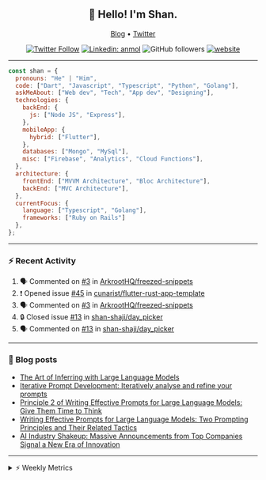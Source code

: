 <h2 align="center">👋 Hello! I'm Shan.</h2>
<p align="center">
  <a href="https://medium.com/feed/@shan-shaji">Blog</a> •
  <a href="https://twitter.com/intent/follow?screen_name=shan__shaji">Twitter</a>
</p>

<p align="center"><a href="https://twitter.com/intent/follow?screen_name=shan__shaji"><img src="https://img.shields.io/twitter/follow/shan__shaji?style=flat" alt="Twitter Follow"></a>
<a href="https://www.linkedin.com/in/shan-shaji/"><img src="https://img.shields.io/badge/shan-shaji?style=flat-square&amp;logo=Linkedin&amp;logoColor=white&amp;link=https://www.linkedin.com/in/shan-shaji/" alt="Linkedin: anmol"></a>
<img src="https://img.shields.io/github/followers/shan-shaji?label=Follow&amp;style=social" alt="GitHub followers">
<a href="http://shan-shaji.github.io/"><img src="https://img.shields.io/badge/Website-46a2f1.svg?&amp;style=flat-square&amp;logo=Google-Chrome&amp;logoColor=white&amp;link=http://shan-shaji.github.io/" alt="website"></a></p>

<hr>

```javascript
const shan = {
  pronouns: "He" | "Him",
  code: ["Dart", "Javascript", "Typescript", "Python", "Golang"],
  askMeAbout: ["Web dev", "Tech", "App dev", "Designing"],
  technologies: {
    backEnd: {
      js: ["Node JS", "Express"],
    },
    mobileApp: {
      hybrid: ["Flutter"],
    },
    databases: ["Mongo", "MySql"],
    misc: ["Firebase", "Analytics", "Cloud Functions"],
  },
  architecture: {
    frontEnd: ["MVVM Architecture", "Bloc Architecture"],
    backEnd: ["MVC Architecture"],
  },
  currentFocus: {
    language: ["Typescript", "Golang"],
    frameworks: ["Ruby on Rails"]
  },
};
```

---

### ⚡ Recent Activity

<!--START_SECTION:activity-->
1. 🗣 Commented on [#3](https://github.com/ArkrootHQ/freezed-snippets/issues/3) in [ArkrootHQ/freezed-snippets](https://github.com/ArkrootHQ/freezed-snippets)
2. ❗ Opened issue [#45](https://github.com/cunarist/flutter-rust-app-template/issues/45) in [cunarist/flutter-rust-app-template](https://github.com/cunarist/flutter-rust-app-template)
3. 🗣 Commented on [#3](https://github.com/ArkrootHQ/freezed-snippets/issues/3) in [ArkrootHQ/freezed-snippets](https://github.com/ArkrootHQ/freezed-snippets)
4. 🔒 Closed issue [#13](https://github.com/shan-shaji/day_picker/issues/13) in [shan-shaji/day_picker](https://github.com/shan-shaji/day_picker)
5. 🗣 Commented on [#13](https://github.com/shan-shaji/day_picker/issues/13) in [shan-shaji/day_picker](https://github.com/shan-shaji/day_picker)
<!--END_SECTION:activity-->

---

### 📕 Blog posts

<!-- BLOG-POST-LIST:START -->
- [The Art of Inferring with Large Language Models](https://dev.to/arkroot/the-art-of-inferring-with-large-language-models-243m)
- [Iterative Prompt Development: Iteratively analyse and refine your prompts](https://dev.to/arkroot/iterative-prompt-development-iteratively-analyse-and-refine-your-prompts-3ibl)
- [Principle 2 of Writing Effective Prompts for Large Language Models: Give Them Time to Think](https://dev.to/arkroot/principle-2-of-writing-effective-prompts-for-large-language-models-give-them-time-to-think-25j3)
- [Writing Effective Prompts for Large Language Models: Two Prompting Principles and Their Related Tactics](https://dev.to/arkroot/writing-effective-prompts-for-large-language-models-two-prompting-principles-and-their-related-tactics-151a)
- [AI Industry Shakeup: Massive Announcements from Top Companies Signal a New Era of Innovation](https://dev.to/shanshaji/ai-industry-shakeup-massive-announcements-from-top-companies-signal-a-new-era-of-innovation-pj7)
<!-- BLOG-POST-LIST:END -->

<hr>
<details>
    <summary>⚡ Weekly Metrics</summary>
    <p>
    
<!--START_SECTION:waka-->
![Code Time](http://img.shields.io/badge/Code%20Time-2%2C328%20hrs%2056%20mins-blue)

![Profile Views](http://img.shields.io/badge/Profile%20Views-5-blue)

**🐱 My GitHub Data** 

> 📦 ? Used in GitHub's Storage 
 > 
> 🏆 433 Contributions in the Year 2023
 > 
> 💼 Opted to Hire
 > 
> 📜 139 Public Repositories 
 > 
> 🔑 0 Private Repositories 
 > 
**I'm a Night 🦉** 

```text
🌞 Morning                4823 commits        ███░░░░░░░░░░░░░░░░░░░░░░   12.08 % 
🌆 Daytime                10964 commits       ███████░░░░░░░░░░░░░░░░░░   27.47 % 
🌃 Evening                17977 commits       ███████████░░░░░░░░░░░░░░   45.03 % 
🌙 Night                  6155 commits        ████░░░░░░░░░░░░░░░░░░░░░   15.42 % 
```
📅 **I'm Most Productive on Thursday** 

```text
Monday                   5786 commits        ████░░░░░░░░░░░░░░░░░░░░░   14.49 % 
Tuesday                  6485 commits        ████░░░░░░░░░░░░░░░░░░░░░   16.25 % 
Wednesday                5005 commits        ███░░░░░░░░░░░░░░░░░░░░░░   12.54 % 
Thursday                 8254 commits        █████░░░░░░░░░░░░░░░░░░░░   20.68 % 
Friday                   6988 commits        ████░░░░░░░░░░░░░░░░░░░░░   17.51 % 
Saturday                 3627 commits        ██░░░░░░░░░░░░░░░░░░░░░░░   09.09 % 
Sunday                   3774 commits        ██░░░░░░░░░░░░░░░░░░░░░░░   09.45 % 
```


📊 **This Week I Spent My Time On** 

```text
🕑︎ Time Zone: Asia/Kolkata

💬 Programming Languages: 
Dart                     25 hrs 19 mins      ███████████████░░░░░░░░░░   58.67 % 
PHP                      8 hrs 11 mins       █████░░░░░░░░░░░░░░░░░░░░   18.97 % 
JavaScript               6 hrs 33 mins       ████░░░░░░░░░░░░░░░░░░░░░   15.21 % 
Bash                     41 mins             ░░░░░░░░░░░░░░░░░░░░░░░░░   01.61 % 
TypeScript               36 mins             ░░░░░░░░░░░░░░░░░░░░░░░░░   01.41 % 

🔥 Editors: 
Android Studio           26 hrs 47 mins      ████████████████░░░░░░░░░   62.10 % 
VS Code                  16 hrs 21 mins      █████████░░░░░░░░░░░░░░░░   37.90 % 

🐱‍💻 Projects: 
turbo-flutter            26 hrs 47 mins      ████████████████░░░░░░░░░   62.09 % 
homeday-functions        8 hrs 39 mins       █████░░░░░░░░░░░░░░░░░░░░   20.05 % 
edubites-webapp          6 hrs 45 mins       ████░░░░░░░░░░░░░░░░░░░░░   15.66 % 
post-it                  37 mins             ░░░░░░░░░░░░░░░░░░░░░░░░░   01.43 % 
turbo                    19 mins             ░░░░░░░░░░░░░░░░░░░░░░░░░   00.76 % 

💻 Operating System: 
Mac                      42 hrs 56 mins      █████████████████████████   99.50 % 
Linux                    12 mins             ░░░░░░░░░░░░░░░░░░░░░░░░░   00.50 % 
```

**I Mostly Code in Dart** 

```text
Dart                     55 repos            ████████████░░░░░░░░░░░░░   46.61 % 
TypeScript               5 repos             █░░░░░░░░░░░░░░░░░░░░░░░░   04.24 % 
Python                   5 repos             █░░░░░░░░░░░░░░░░░░░░░░░░   04.24 % 
Ruby                     3 repos             █░░░░░░░░░░░░░░░░░░░░░░░░   02.54 % 
Shell                    1 repo              ░░░░░░░░░░░░░░░░░░░░░░░░░   00.85 % 
```




 Last Updated on 05/07/2023 18:54:45 UTC
<!--END_SECTION:waka-->

</p>
 </details>
